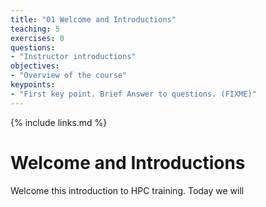 ```yaml
---
title: "01 Welcome and Introductions"
teaching: 5
exercises: 0
questions:
- "Instructor introductions"
objectives:
- "Overview of the course"
keypoints:
- "First key point. Brief Answer to questions. (FIXME)"
---
```



{% include links.md %}

# Welcome and Introductions

Welcome this introduction to HPC training. Today we will 
